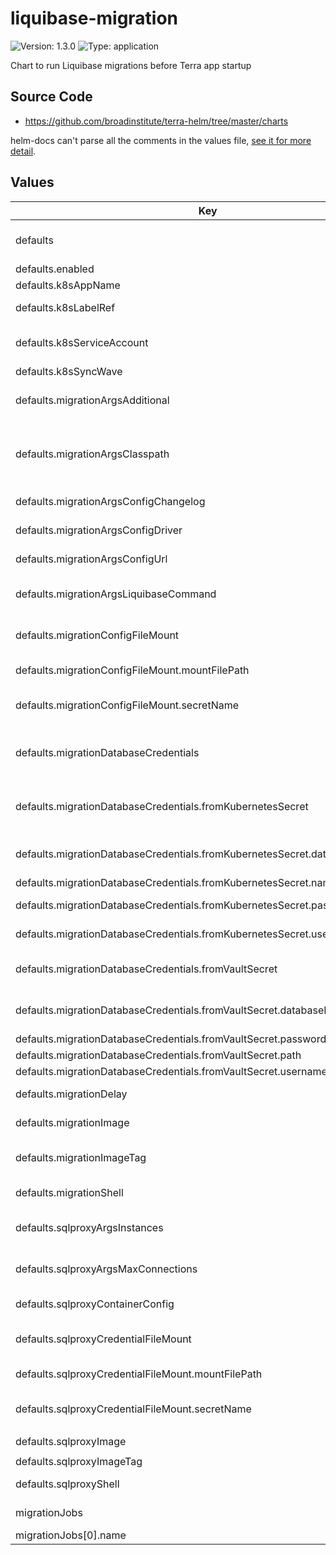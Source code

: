 # liquibase-migration

![Version: 1.3.0](https://img.shields.io/badge/Version-1.3.0-informational?style=flat-square) ![Type: application](https://img.shields.io/badge/Type-application-informational?style=flat-square)

Chart to run Liquibase migrations before Terra app startup

## Source Code

* <https://github.com/broadinstitute/terra-helm/tree/master/charts>

helm-docs can't parse all the comments in the values file, [see it for more detail](./values.yaml).

## Values

| Key | Type | Default | Description |
|-----|------|---------|-------------|
| defaults | object | See sub-keys | Baseline config merged under each migrationJobs one to form the full configuration for that particular migration |
| defaults.enabled | bool | `false` | Whether to enable migrations by default |
| defaults.k8sAppName | string | `nil` | Name of the application being deployed |
| defaults.k8sLabelRef | string | `nil` | Template reference to use to obtain resource labels, set to empty to disable |
| defaults.k8sServiceAccount | string | `nil` | App's Kubernetes service account (selective sync may be necessary if the KSA isn't applied before k8sSyncWave) |
| defaults.k8sSyncWave | string | `"-1"` | (string) Argo CD wave to apply resources in |
| defaults.migrationArgsAdditional | string | `nil` | Optional arbitrary additional arguments to be passed, from https://docs.liquibase.com/commands/home.html |
| defaults.migrationArgsClasspath | list | `nil` | Java classpath location(s) containing Liquibase, JDBC driver, any packaged changelogs, and all dependencies; if the app is packaged then its `.jar` is sufficient (CLI argument wrapped in double quotes, bash expansion allowed) |
| defaults.migrationArgsConfigChangelog | string | `nil` | Java classpath location of the Liquibase changelog file, expanded by migrationShell |
| defaults.migrationArgsConfigDriver | string | `nil` | Java class name of the JDBC driver to use, expanded by migrationShell |
| defaults.migrationArgsConfigUrl | string | `nil` | JDBC URL of the database, expanded by migrationShell |
| defaults.migrationArgsLiquibaseCommand | string | `"update"` | If the Kubernetes job should always succeed regardless of the Liquibase command's exit status |
| defaults.migrationConfigFileMount | object | With the secret name omitted, no configuration file will be mounted or passed | Controls for mounting and passing a Liquibase.properties file (necessary unless all other migrationConfigArgs* values passed) |
| defaults.migrationConfigFileMount.mountFilePath | string | `"/etc/liquibase.properties"` | The full mount path of the file, ending with the file itself |
| defaults.migrationConfigFileMount.secretName | string | `nil` | The exact name of a Kubernetes secret containing the desired file under a file-named key |
| defaults.migrationDatabaseCredentials | object | None | Controls for setting up database authentication, one sub-object must be provided; fromKubernetesSecret takes precedence if provided |
| defaults.migrationDatabaseCredentials.fromKubernetesSecret | object | With the secret name omitted, no existing Kubernetes secret will be accessed | Use an existing Kubernetes secret for credentials directly |
| defaults.migrationDatabaseCredentials.fromKubernetesSecret.databaseNameKey | string | `nil` | Optional key of a database name in the Kubernetes secret, available as $DB_NAME in the migration container |
| defaults.migrationDatabaseCredentials.fromKubernetesSecret.name | string | `nil` | Name of the existing Kubernetes secret to use |
| defaults.migrationDatabaseCredentials.fromKubernetesSecret.passwordKey | string | `nil` | Key of the password within the Kubernetes secret |
| defaults.migrationDatabaseCredentials.fromKubernetesSecret.usernameKey | string | `nil` | Key of the username within the Kubernetes secret |
| defaults.migrationDatabaseCredentials.fromVaultSecret | object | With the Vault secret path omitted, no Vault secret will be accessed | Create a Kubernetes secret via secrets-manager from a Vault secret |
| defaults.migrationDatabaseCredentials.fromVaultSecret.databaseNameKey | string | `nil` | Optional key of a database name in the Vault secret, available as $DB_NAME in the migration container |
| defaults.migrationDatabaseCredentials.fromVaultSecret.passwordKey | string | `nil` | Key of the password within the Vault secret |
| defaults.migrationDatabaseCredentials.fromVaultSecret.path | string | `nil` | Path of the existing Vault secret to use |
| defaults.migrationDatabaseCredentials.fromVaultSecret.usernameKey | string | `nil` | Key of the username within the Vault secret |
| defaults.migrationDelay | string | `"15s"` | Time to wait before attempting to start Liquibase, to allow proxy to boot |
| defaults.migrationImage | string | `nil` | Image to use for the migration, usually the application image with bundled Liquibase |
| defaults.migrationImageTag | string | `nil` | Image tag to use for the migration image; **warning** that setting this can cause inconsistent migrations (default recommended) |
| defaults.migrationShell | list | `["bash","-c"]` | Docker command directive to invoke a shell in the container, to expand migrationArgs* values |
| defaults.sqlproxyArgsInstances | string | Mimics behavior of legacy broadinstitute/cloudsqlproxy image | Instances argument passed to the proxy executable, expanded by proxyShell |
| defaults.sqlproxyArgsMaxConnections | string | Mimics behavior of legacy broadinstitute/cloudsqlproxy image | Max connections argument passed to the proxy executable, expanded by proxyShell |
| defaults.sqlproxyContainerConfig | object | `nil` | Extra configuration applied directly to the proxy container (useful for env or envFrom directives) |
| defaults.sqlproxyCredentialFileMount | object | With the secret name omitted, no credentials file will be mounted or passed | Controls for mounting and passing a credentials file (necessary unless Workload Identity or another mechanism configured) |
| defaults.sqlproxyCredentialFileMount.mountFilePath | string | `"/etc/sqlproxy-service-account.json"` | The full mount path of the file, ending with the file itself |
| defaults.sqlproxyCredentialFileMount.secretName | string | `nil` | The exact name of a Kubernetes secret containing the desired file under a file-named key |
| defaults.sqlproxyImage | string | `"gcr.io/cloudsql-docker/gce-proxy"` | Image to use for the Cloud SQL Proxy |
| defaults.sqlproxyImageTag | string | `"1.25.0-alpine"` | Image tag to use for the Cloud SQL Proxy |
| defaults.sqlproxyShell | list | `["sh","-c"]` | Docker command directive to invoke a shell in the container, to expand proxyArgs* values |
| migrationJobs | list | None by default, one entry here required per migration | Specific migrations to run; each config merged over the defaults to form the full configuration |
| migrationJobs[0].name | string | `nil` | Required name of this specific migration |

